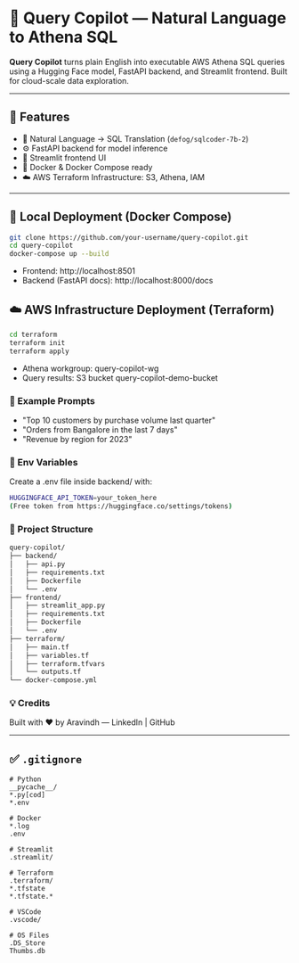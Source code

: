 # 🧠 Query Copilot — Natural Language to Athena SQL

**Query Copilot** turns plain English into executable AWS Athena SQL queries using a Hugging Face model, FastAPI backend, and Streamlit frontend. Built for cloud-scale data exploration.

---

## 🚀 Features

- 🧠 Natural Language → SQL Translation (`defog/sqlcoder-7b-2`)
- ⚙️ FastAPI backend for model inference
- 🎨 Streamlit frontend UI
- 🐳 Docker & Docker Compose ready
- ☁️ AWS Terraform Infrastructure: S3, Athena, IAM

---

## 🧪 Local Deployment (Docker Compose)

```bash
git clone https://github.com/your-username/query-copilot.git
cd query-copilot
docker-compose up --build
```

- Frontend: http://localhost:8501
- Backend (FastAPI docs): http://localhost:8000/docs

## ☁️ AWS Infrastructure Deployment (Terraform)
```bash
cd terraform
terraform init
terraform apply
```

- Athena workgroup: query-copilot-wg
- Query results: S3 bucket query-copilot-demo-bucket

### 📝 Example Prompts
- "Top 10 customers by purchase volume last quarter"
- "Orders from Bangalore in the last 7 days"
- "Revenue by region for 2023"

### 🔐 Env Variables
Create a .env file inside backend/ with:
```bash
HUGGINGFACE_API_TOKEN=your_token_here
(Free token from https://huggingface.co/settings/tokens)
```

### 📁 Project Structure
```bash
query-copilot/
├── backend/
│   ├── api.py
│   ├── requirements.txt
│   ├── Dockerfile
│   └── .env
├── frontend/
│   ├── streamlit_app.py
│   ├── requirements.txt
│   ├── Dockerfile
│   └── .env
├── terraform/
│   ├── main.tf
│   ├── variables.tf
│   ├── terraform.tfvars
│   └── outputs.tf
└── docker-compose.yml
```

### 💡 Credits
Built with ❤️ by Aravindh — LinkedIn | GitHub


---

## ✅ `.gitignore`

```gitignore
# Python
__pycache__/
*.py[cod]
*.env

# Docker
*.log
.env

# Streamlit
.streamlit/

# Terraform
.terraform/
*.tfstate
*.tfstate.*

# VSCode
.vscode/

# OS Files
.DS_Store
Thumbs.db
```
